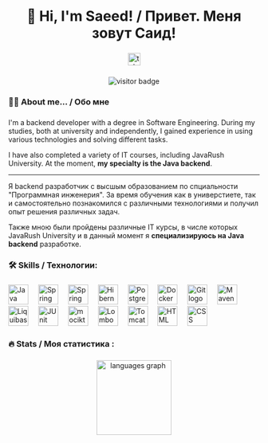 ###

<h1 align="center">👋 Hi, I'm Saeed! / Привет. Меня зовут Саид!</h1>

###

<div align="center">
  <a href="https://t.me/said9750" target="_blank">
    <img src="https://img.shields.io/static/v1?message=Telegram&logo=telegram&label=&color=2CA5E0&logoColor=white&labelColor=&style=for-the-badge" height="25" alt="telegram logo"  />
  </a>
</div>

###

<div align="center">
  <img src="https://visitor-badge.laobi.icu/badge?page_id=said-khasanov.said-khasanov&" alt="visitor badge"/>
</div>

###

<h3 align="left">👩‍💻 About me... / Обо мне</h3>

###

<p align="left">
  I'm a backend developer with a degree in Software Engineering.
  During my studies, both at university and independently, I gained experience in using various technologies and solving different tasks.
  
  I have also completed a variety of IT courses, including JavaRush University. At the moment, <b>my specialty is the Java backend</b>.
  <hr>
  Я backend разработчик с высшым образованием по спциальности "Программная инженерия". 
  За время обучения как в универстиете, так и самостоятельно познакомился с различными технологиями и получил опыт решения различных задач.
  
  Также мною были пройдены различные IT курсы, в числе которых JavaRush University и в данный момент я <b>специализируюсь на Java backend</b> разработке. 
</p>

###

<h3 align="left">🛠 Skills / Технологии:</h3>

###

<div align="left">
  <img src="https://user-images.githubusercontent.com/25181517/117201156-9a724800-adec-11eb-9a9d-3cd0f67da4bc.png" height="40" alt="Java logo"  />
  <img width="12" />
  <img src="https://user-images.githubusercontent.com/25181517/117201470-f6d56780-adec-11eb-8f7c-e70e376cfd07.png" height="40" alt="Spring logo"  />
  <img width="12" />
  <img src="https://user-images.githubusercontent.com/25181517/183891303-41f257f8-6b3d-487c-aa56-c497b880d0fb.png" height="40" alt="Spring Boot logo"  />
  <img width="12" />
  <img src="https://user-images.githubusercontent.com/25181517/117207493-49665200-adf4-11eb-808e-a9c0fcc2a0a0.png" height="40" alt="Hibernate logo"  />
  <img width="12" />
  <img src="https://user-images.githubusercontent.com/25181517/117208740-bfb78400-adf5-11eb-97bb-09072b6bedfc.png" height="40" alt="PostgreSQL logo"  />
  <img width="12" />
  <img src="https://user-images.githubusercontent.com/25181517/117207330-263ba280-adf4-11eb-9b97-0ac5b40bc3be.png" height="40" alt="Docker logo"  />
  <img width="12" />
  <img src="https://user-images.githubusercontent.com/25181517/192108372-f71d70ac-7ae6-4c0d-8395-51d8870c2ef0.png" height="40" alt="Git logo"  />
  <img width="12" />
  <img src="https://user-images.githubusercontent.com/25181517/117207242-07d5a700-adf4-11eb-975e-be04e62b984b.png" height="40" alt="Maven logo"  />
  <img width="12" />
  <img src="https://user-images.githubusercontent.com/25181517/183891673-32824908-bc5d-44f8-8f72-f0415822404a.png" height="40" alt="Liquibase logo"  />
  <img width="12" />
  <img src="https://user-images.githubusercontent.com/25181517/117533873-484d4480-afef-11eb-9fad-67c8605e3592.png" height="40" alt="JUnit logo"  />
  <img width="12" />
  <img src="https://user-images.githubusercontent.com/25181517/183892181-ad32b69e-3603-418c-b8e7-99e976c2a784.png" height="40" alt="mocikto logo"  />
  <img width="12" />
  <img src="https://user-images.githubusercontent.com/25181517/190229463-87fa862f-ccf0-48da-8023-940d287df610.png" height="40" alt="Lombok logo"  />
  <img width="12" />
  <img src="https://user-images.githubusercontent.com/25181517/183894676-137319b5-1364-4b6a-ba4f-e9fc94ddc4aa.png" height="40" alt="Tomcat logo"  />
  <img width="12" />
  <img src="https://user-images.githubusercontent.com/25181517/192158954-f88b5814-d510-4564-b285-dff7d6400dad.png" height="40" alt="HTML logo"  />
  <img width="12" />
  <img src="https://user-images.githubusercontent.com/25181517/183898674-75a4a1b1-f960-4ea9-abcb-637170a00a75.png" height="40" alt="CSS logo"  />
  <img width="12" />
</div>

###

<h3 align="left">🔥 Stats / Моя статистика :</h3>

###

<div align="center">
  <img src="https://github-readme-stats.vercel.app/api/top-langs?username=Said-Khasanov&locale=en&hide_title=false&layout=compact&card_width=320&langs_count=5&theme=dracula&hide_border=false&order=2" height="150" alt="languages graph"  />
</div>

###
